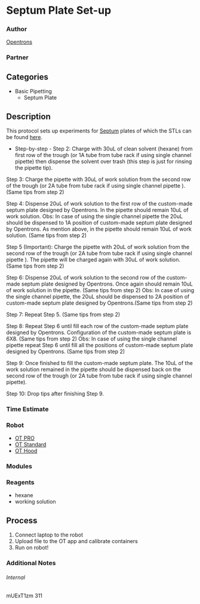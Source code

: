 # Septum Plate Set-up

### Author
[Opentrons](http://www.opentrons.com/)

### Partner


## Categories
* Basic Pipetting
  * Septum Plate


## Description
This protocol sets up experiments for [Septum](https://www.sigmaaldrich.com/content/dam/sigma-aldrich/product7/132/z553905.tif/_jcr_content/renditions/z553905-medium.jpg) plates of which the
STLs can be found [here](https://github.com/Opentrons/otone_hardware/tree/master/models).
* Step-by-step -
Step 2: Charge with 30uL of clean solvent (hexane) from first row of the trough (or 1A tube from tube rack if using single channel pipette) then dispense the solvent over trash (this step is just for rinsing the pipette tip).

Step 3: Charge the pipette with 30uL of work solution from the second row of the trough (or 2A tube from tube rack if using single channel pipette ). (Same tips from step 2)

Step 4: Dispense 20uL  of work solution to the first row of the custom-made septum plate designed by Opentrons. In the pipette should remain 10uL of work solution.
Obs: In case of using the single channel pipette the 20uL should be dispensed to 1A position of custom-made septum plate designed by Opentrons.
As mention above, in the pipette should remain 10uL of work solution. (Same tips from step 2)

Step 5 (Important): Charge the pipette with 20uL of work solution from the second row of the trough (or 2A tube from tube rack if using single channel pipette ).
The pipette will be charged again with 30uL of work solution. (Same tips from step 2)

Step 6: Dispense 20uL of work solution to the second row of the custom-made septum plate designed by Opentrons. Once again should remain 10uL of work solution in the pipette. (Same tips from step 2)
Obs: In case of using the single channel pipette, the 20uL should be dispensed to 2A position of custom-made septum plate designed by Opentrons.(Same tips from step 2)

Step 7: Repeat Step 5. (Same tips from step 2)

Step 8: Repeat Step 6 until fill each row of the custom-made septum plate designed by Opentrons. Configuration of the custom-made septum plate is 6X8. (Same tips from step 2)
Obs: In case of using the single channel pipette repeat Step 6 until fill all the positions of custom-made septum plate designed by Opentrons. (Same tips from step 2)

Step 9: Once finished to fill the custom-made septum plate. The 10uL of the work solution remained in the pipette should be dispensed back on the second row of the trough (or 2A tube from tube rack if using single channel pipette).

Step 10: Drop tips after finishing Step 9.

### Time Estimate

### Robot
* [OT PRO](https://opentrons.com/ot-one-pro)
* [OT Standard](https://opentrons.com/ot-one-standard)
* [OT Hood](http://opentrons.com/robots/ot-one-s-hood)

### Modules


### Reagents
* hexane
* working solution

## Process
1. Connect laptop to the robot
2. Upload file to the OT app and calibrate containers
3. Run on robot!

### Additional Notes


###### Internal
mUExT1zm
311
